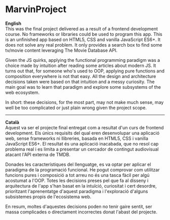 # MarvinProject

**English**  
This was the final project delivered as a result of a frontend development course. No frameworks or libraries could be
used to program this app. This is an unfinished app based on HTML5, CSS and vanilla JavaScript ES6+. It does not solve
any real problem. It only provides a search box to find some tv/movie content leveraging The Movie Database API.

Given the JS quirks, applying the functional programming paradigm was a choice made by intuition after reading some
articles about modern JS. It turns out that, for someone who's used to OOP, applying pure functions and composition 
everywhere is not that easy. All the design and architecture decisions taken were based on that intuition and a messy 
curiosity. The main goal was to learn that paradigm and explore some subsystems of the web ecosystem.

In short: these decisions, for the most part, may not make much sense, may well be too complicated or just plain wrong
given the project scope.

--- 

**Català**  
Aquest va ser el projecte final entregat com a resultat d'un curs de frontend development. Els únics requisits del qual
eren desenvolupar una aplicació web, sense frameworks ni llibreries, basada en HTML5, CSS i vanilla JavaScript ES6+. El
resultat és una aplicació inacabada, que no resol cap problema real i es limita a presentar un cercador de contingut
audiovisual atacant l'API externa de TMDB.

Donades les característiques del llenguatge, es va optar per aplicar el paradigma de la programació funcional. He pogut
comprovar com utilitzar funcions pures i composició a tot arreu no és una tasca fàcil per algú acostumat a l'OOP. Totes
les decisions preses pel que fa al disseny i arquitectura de l'app s'han basat en la intuïció, curiositat i cert
desordre, prioritzant l'aprenentatge d'aquest paradigma i l'exploració d'alguns subsistemes propis de l'ecosistema web.

En resum, moltes d'aquestes decisions poden no tenir gaire sentit, ser massa complicades o directament incorrectes donat
l'abast del projecte.
